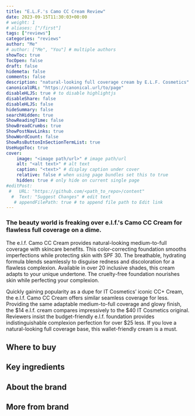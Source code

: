 ```yaml
---
title: "E.L.F.'s Camo CC Cream Review"
date: 2023-09-15T11:30:03+00:00
# weight: 1
# aliases: ["/first"]
tags: ["reviews"]
categories: "reviews"
author: "Me"
# author: ["Me", "You"] # multiple authors
showToc: true
TocOpen: false
draft: false
hidemeta: false
comments: false
description: "natural-looking full coverage cream by E.L.F. Cosmetics"
canonicalURL: "https://canonical.url/to/page"
disableHLJS: true # to disable highlightjs
disableShare: false
disableHLJS: false
hideSummary: false
searchHidden: true
ShowReadingTime: false
ShowBreadCrumbs: true
ShowPostNavLinks: true
ShowWordCount: false
ShowRssButtonInSectionTermList: true
UseHugoToc: true
cover:
    image: "<image path/url>" # image path/url
    alt: "<alt text>" # alt text
    caption: "<text>" # display caption under cover
    relative: false # when using page bundles set this to true
    hidden: true # only hide on current single page
#editPost:
 #   URL: "https://github.com/<path_to_repo>/content"
  #  Text: "Suggest Changes" # edit text
   # appendFilePath: true # to append file path to Edit link
---
```

### The beauty world is freaking over e.l.f.'s Camo CC Cream for flawless full coverage on a dime.

The e.l.f. Camo CC Cream provides natural-looking medium-to-full coverage with skincare benefits. This color-correcting foundation smooths imperfections while protecting skin with SPF 30. The breathable, hydrating formula blends seamlessly to disguise redness and discoloration for a flawless complexion. Available in over 20 inclusive shades, this cream adapts to your unique undertone. The cruelty-free foundation nourishes skin while perfecting your complexion.

Quickly gaining popularity as a dupe for IT Cosmetics’ iconic CC+ Cream, the e.l.f. Camo CC Cream offers similar seamless coverage for less. Providing the same adaptable medium-to-full coverage and glowy finish, the $14 e.l.f. cream compares impressively to the $40 IT Cosmetics original. Reviewers insist the budget-friendly e.l.f. foundation provides indistinguishable complexion perfection for over $25 less. If you love a natural-looking full coverage base, this wallet-friendly cream is a must.

## Where to buy

## Key ingredients

## About the brand

## More from brand